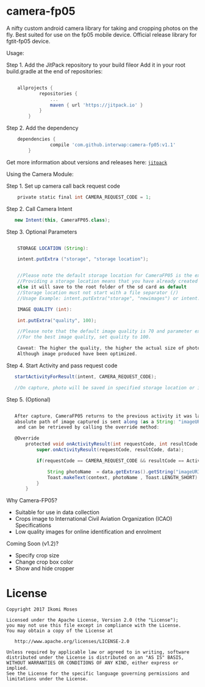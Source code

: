 # camera-fp05
A nifty custom android camera library for taking and cropping photos on the fly. Best suited for use on the fp05 mobile device.
Official release library for fgtit-fp05 device.

Usage:

Step 1. Add the JitPack repository to your build fileor
Add it in your root build.gradle at the end of repositories:

```gradle

    allprojects {
    		repositories {
    			...
    			maven { url 'https://jitpack.io' }
    		}
    	}

 ```

Step 2. Add the dependency
```gradle
    dependencies {
    	        compile 'com.github.interwap:camera-fp05:v1.1'
    	}
 ```

Get more information about versions and releases here: [`jitpack`](https://jitpack.io/#interwap/camera-fp05/v1.1)



Using the Camera Module:

Step 1. Set up camera call back request code

```gradle
    private static final int CAMERA_REQUEST_CODE = 1;
 ```

Step 2. Call Camera Intent

```gradle
   new Intent(this, CameraFP05.class);
 ```

 Step 3. Optional Parameters

 ```gradle

     STORAGE LOCATION (String):

     intent.putExtra ("storage", "storage location");


     //Please note the default storage location for CameraFP05 is the external storage.
     //Providing a storage location means that you have already created a folder or folders in your sd card
     else it will save to the root folder of the sd card as default
     //Storage location must not start with a file separator (/)
     //Usage Example: intent.putExtra("storage", "newimages") or intent.putExtra("storage", "newimages/today");

     IMAGE QUALITY (int):

     int.putExtra("quality", 100);

     //Please note that the default image quality is 70 and parameter expects integer
     //For the best image quality, set quality to 100.

     Caveat: The higher the quality, the higher the actual size of photo on device.
     Although image produced have been optimized.

  ```

 Step 4. Start Activity and pass request code
 ```gradle
    startActivityForResult(intent, CAMERA_REQUEST_CODE);

    //On capture, photo will be saved in specified storage location or in the root of your external storage if non was specified

  ```

 Step 5. (Optional)
  ```gradle

     After capture, CameraFP05 returns to the previous activity it was launched from. Optionally,
     absolute path of image captured is sent along (as a String: "imageURI")
      and can be retrieved by calling the override method:

     @Override
         protected void onActivityResult(int requestCode, int resultCode, Intent data) {
             super.onActivityResult(requestCode, resultCode, data);

             if(requestCode == CAMERA_REQUEST_CODE && resultCode == Activity.RESULT_OK){

                 String photoName  = data.getExtras().getString("imageURI");
                 Toast.makeText(context, photoName , Toast.LENGTH_SHORT).show();
             }
         }

   ```

  Why Camera-FP05?
  - Suitable for use in data collection
  - Crops image to International Civil Aviation Organization (ICAO) Specifications
  - Low quality images for online identification and enrolment

  Coming Soon (v1.2)?
  - Specify crop size
  - Change crop box color
  - Show and hide cropper

License
=======

    Copyright 2017 Ikomi Moses

    Licensed under the Apache License, Version 2.0 (the "License");
    you may not use this file except in compliance with the License.
    You may obtain a copy of the License at

       http://www.apache.org/licenses/LICENSE-2.0

    Unless required by applicable law or agreed to in writing, software
    distributed under the License is distributed on an "AS IS" BASIS,
    WITHOUT WARRANTIES OR CONDITIONS OF ANY KIND, either express or implied.
    See the License for the specific language governing permissions and
    limitations under the License.
